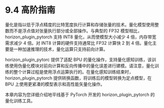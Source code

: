 # 9.4 高阶指南

量化是指以低于浮点精度的比特宽度执行计算和存储张量的技术。量化模型使用整数而不是浮点值对张量执行部分或全部操作。与典型的 FP32 模型相比，horizon_plugin_pytorch 支持 INT8 量化，从而使模型大小减少 4 倍，内存带宽需求减少 4 倍。对 INT8 计算的硬件支持通常比 FP32 计算快 2 到 4 倍。量化主要是一种加速推理的技术，量化运算只支持前向计算。

horizon_plugin_pytorc 提供了适配 BPU 的量化操作，支持量化感知训练，该训练使用伪量化模块对前向计算和反向传播中的量化误差进行建模。请注意，量化训练的整个计算过程是使用浮点运算执行的。在量化感知训练结束时，horizon_plugin_pytorch 提供转换函数，将训练后的模型转换为定点模型，在 BPU 上使用更紧凑的模型表示和高性能矢量化操作。

本章内容为您详细介绍地平线基于 PyTorch 开发的 horizon_plugin_pytorch 的量化训练工具。